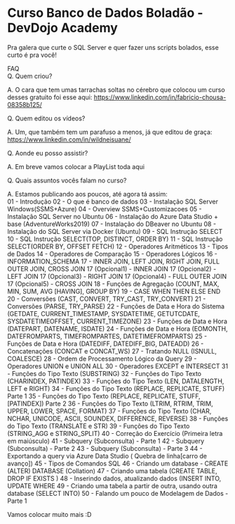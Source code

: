 # Curso Banco de Dados Boladão - DevDojo Academy
Pra galera que curte o SQL Server e quer fazer uns scripts bolados, esse curto é pra você!

FAQ <br>
Q. Quem criou?<br>

A. O cara que tem umas tarrachas soltas no cérebro que colocou um curso desses gratuito foi esse aqui: https://www.linkedin.com/in/fabricio-chousa-08358b125/<br>


Q. Quem editou os vídeos?<br>

A. Um, que também tem um parafuso a menos, já que editou de graça: https://www.linkedin.com/in/wildneisuane/ <br>


Q. Aonde eu posso assistir?<br>

A. Em breve vamos colocar a PlayList toda aqui<br>


Q. Quais assuntos vocês falam no curso?<br>

A. Estamos publicando aos poucos, até agora tá assim:<br>
  01 - Introdução
  02 - O que é banco de dados
  03 - Instalação SQL Server Windows(SSMS+Azure)
  04 - Overview SSMS+Customizacoes
  05 - Instalação SQL Server no Ubuntu
  06 - Instalação do Azure Data Studio + base (AdventureWorks2019)
  07 - Instalação do DBeaver no Ubuntu
  08 - Instalação do SQL Server via Docker (Ubuntu)
  09 - SQL Instrução SELECT
  10 - SQL Instrução SELECT(TOP, DISTINCT, ORDER BY)
  11 - SQL Instrução SELECT(ORDER BY, OFFSET FETCH)
  12 - Operadores Aritméticos
  13 - Tipos de Dados
  14 - Operadores de Comparação
  15 - Operadores Lógicos
  16 - INFORMATION_SCHEMA
  17 - INNER JOIN, LEFT JOIN, RIGHT JOIN, FULL OUTER JOIN, CROSS JOIN
  17 (Opcional1) - INNER JOIN
  17 (Opcional2) - LEFT JOIN
  17 (Opcional3) - RIGHT JOIN
  17 (Opcional4) - FULL OUTER JOIN
  17 (Opcional5) - CROSS JOIN
  18 - Funções de Agregação (COUNT, MAX, MIN, SUM, AVG [HAVING], GROUP BY)
  19 - CASE WHEN THEN ELSE END
  20 - Conversões (CAST, CONVERT, TRY_CAST, TRY_CONVERT)
  21 - Conversões (PARSE, TRY_PARSE)
  22 - Funções de Data e Hora do Sistema (GETDATE, CURRENT_TIMESTAMP, SYSDATETIME, GETUTCDATE, SYSDATETIMEOFFSET, CURRENT_TIMEZONE)
  23 - Funções de Data e Hora (DATEPART, DATENAME, ISDATE)
  24 - Funções de Data e Hora (EOMONTH, DATEFROMPARTS, TIMEFROMPARTES, DATETIMEFROMPARTS)
  25 - Funções de Data e Hora (DATEDIFF, DATEDIFF_BIG, DATEADD)
  26 - Concatenações (CONCAT e CONCAT_WS)
  27 - Tratando NULL (ISNULL, COALESCE)
  28 - Ordem de Processamento Lógico da Query
  29 - Operadores UNION e UNION ALL
  30 - Operadores EXCEPT e INTERSECT
  31 - Funções do Tipo Texto (SUBSTRING)
  32 - Funções do Tipo Texto (CHARINDEX, PATINDEX)
  33 - Funções do Tipo Texto (LEN, DATALENGTH, LEFT e RIGHT)
  34 - Funções do Tipo Texto (REPLACE, REPLICATE, STUFF) Parte 1
  35 - Funções do Tipo Texto (REPLACE, REPLICATE, STUFF, [PATINDEX]) Parte 2
  36 - Funções do Tipo Texto (LTRIM, RTRIM, TRIM, UPPER, LOWER, SPACE, FORMAT)
  37 - Funções do Tipo Texto (CHAR, NCHAR, UNICODE, ASCII, SOUNDEX, DIFFERENCE, REVERSE)
  38 - Funções do Tipo Texto (TRANSLATE e STR)
  39 - Funções do Tipo Texto (STRING_AGG e STRING_SPLIT)
  40 - Correção do Exercício (Primeira letra em maiúsculo)
  41 - Subquery (Subconsulta) - Parte 1
  42 - Subquery (Subconsulta) - Parte 2
  43 - Subquery (Subconsulta) - Parte 3
  44 - Exportando a query via Azure Data Studio ( Quebra de linha[carro de avanço])
  45 - Tipos de Comandos SQL
  46 - Criando um database - CREATE (ALTER) DATABASE (Collation)
  47 - Criando uma tabela (CREATE TABLE, DROP IF EXISTS )
  48 - Inserindo dados, atualizando dados (INSERT INTO, UPDATE WHERE
  49 - Criando uma tabela a partir de outra, usando outra database (SELECT INTO)
  50 - Falando um pouco de Modelagem de Dados - Parte 1
  
  Vamos colocar muito mais :D
  
